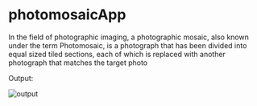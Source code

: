 # photomosaicApp
In the field of photographic imaging, a photographic mosaic, also known under the term 
Photomosaic, is a photograph that has been divided into equal sized tiled sections, each of which 
is replaced with another photograph that matches the target photo

Output:

![output](https://user-images.githubusercontent.com/59413074/187465626-ab45126f-2d33-4c70-82d9-0ddab68b6c1f.jpg)
